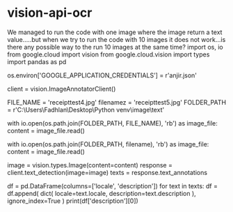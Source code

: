 # vision-api-ocr
We managed to run the code with one image where the image return a text value.....but when we try to run the code with 10 images it does not work...is there any possible way to the run 10 images at the same time?
import os, io
from google.cloud import vision
from google.cloud.vision import types
import pandas as pd

os.environ['GOOGLE_APPLICATION_CREDENTIALS'] = r'anjir.json'

client = vision.ImageAnnotatorClient()

FILE_NAME = 'receipttest4.jpg'
filenamez = 'receipttest5.jpg'
FOLDER_PATH = r'C:\Users\Fadhlan\Desktop\Python venv\image\text'

with io.open(os.path.join(FOLDER_PATH, FILE_NAME), 'rb') as image_file:
    content = image_file.read()


with io.open(os.path.join(FOLDER_PATH, filename), 'rb') as image_file:
    content = image_file.read()

image = vision.types.Image(content=content)
response = client.text_detection(image=image)
texts = response.text_annotations


df = pd.DataFrame(columns=['locale', 'description'])
for text in texts:
    df = df.append(
        dict(
            locale=text.locale,
            description=text.description
        ),
        ignore_index=True
    )
print(df['description'][0])
